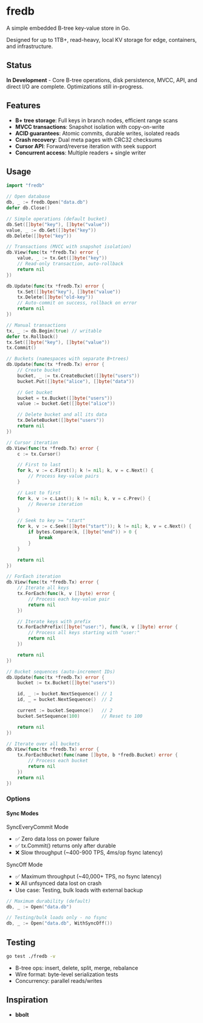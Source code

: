 # fredb

A simple embedded B-tree key-value store in Go.

Designed for up to 1TB+, read-heavy, local KV storage for edge, containers, and 
infrastructure.

## Status

**In Development** - Core B-tree operations, disk persistence, MVCC, API, and direct 
I/O are complete. Optimizations still in-progress.

## Features

- **B+ tree storage**: Full keys in branch nodes, efficient range scans
- **MVCC transactions**: Snapshot isolation with copy-on-write
- **ACID guarantees**: Atomic commits, durable writes, isolated reads
- **Crash recovery**: Dual meta pages with CRC32 checksums
- **Cursor API**: Forward/reverse iteration with seek support
- **Concurrent access**: Multiple readers + single writer

## Usage

```go
import "fredb"

// Open database
db, _ := fredb.Open("data.db")
defer db.Close()

// Simple operations (default bucket)
db.Set([]byte("key"), []byte("value"))
value, _ := db.Get([]byte("key"))
db.Delete([]byte("key"))

// Transactions (MVCC with snapshot isolation)
db.View(func(tx *fredb.Tx) error {
    value, _ := tx.Get([]byte("key"))
    // Read-only transaction, auto-rollback
    return nil
})

db.Update(func(tx *fredb.Tx) error {
    tx.Set([]byte("key"), []byte("value"))
    tx.Delete([]byte("old-key"))
    // Auto-commit on success, rollback on error
    return nil
})

// Manual transactions
tx, _ := db.Begin(true) // writable
defer tx.Rollback()
tx.Set([]byte("key"), []byte("value"))
tx.Commit()

// Buckets (namespaces with separate B+trees)
db.Update(func(tx *fredb.Tx) error {
    // Create bucket
    bucket, _ := tx.CreateBucket([]byte("users"))
    bucket.Put([]byte("alice"), []byte("data"))

    // Get bucket
    bucket = tx.Bucket([]byte("users"))
    value := bucket.Get([]byte("alice"))

    // Delete bucket and all its data
    tx.DeleteBucket([]byte("users"))
    return nil
})

// Cursor iteration
db.View(func(tx *fredb.Tx) error {
    c := tx.Cursor()

    // First to last
    for k, v := c.First(); k != nil; k, v = c.Next() {
        // Process key-value pairs
    }

    // Last to first
    for k, v := c.Last(); k != nil; k, v = c.Prev() {
        // Reverse iteration
    }

    // Seek to key >= "start"
    for k, v := c.Seek([]byte("start")); k != nil; k, v = c.Next() {
        if bytes.Compare(k, []byte("end")) > 0 {
            break
        }
    }

    return nil
})

// ForEach iteration
db.View(func(tx *fredb.Tx) error {
    // Iterate all keys
    tx.ForEach(func(k, v []byte) error {
        // Process each key-value pair
        return nil
    })

    // Iterate keys with prefix
    tx.ForEachPrefix([]byte("user:"), func(k, v []byte) error {
        // Process all keys starting with "user:"
        return nil
    })

    return nil
})

// Bucket sequences (auto-increment IDs)
db.Update(func(tx *fredb.Tx) error {
    bucket := tx.Bucket([]byte("users"))

    id, _ := bucket.NextSequence() // 1
    id, _ = bucket.NextSequence()  // 2

    current := bucket.Sequence()   // 2
    bucket.SetSequence(100)        // Reset to 100

    return nil
})

// Iterate over all buckets
db.View(func(tx *fredb.Tx) error {
    tx.ForEachBucket(func(name []byte, b *fredb.Bucket) error {
        // Process each bucket
        return nil
    })
    return nil
})
```

### Options

#### Sync Modes

SyncEveryCommit Mode

- ✅ Zero data loss on power failure
- ✅ tx.Commit() returns only after durable
- ❌ Slow throughput (~400-900 TPS, 4ms/op fsync latency)

SyncOff Mode

- ✅ Maximum throughput (~40,000+ TPS, no fsync latency)
- ❌ All unfsynced data lost on crash
- Use case: Testing, bulk loads with external backup

```go
// Maximum durability (default)
db, _ := Open("data.db")

// Testing/bulk loads only - no fsync
db, _ := Open("data.db", WithSyncOff())
```

## Testing

```bash
go test ./fredb -v
```

- B-tree ops: insert, delete, split, merge, rebalance
- Wire format: byte-level serialization tests
- Concurrency: parallel reads/writes

## Inspiration

- **bbolt**

